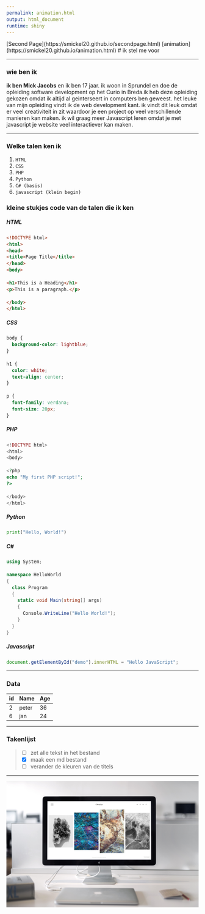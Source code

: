 ```yaml
---
permalink: animation.html
output: html_document
runtime: shiny
---
```

<script src="../js/script.js"></script>
<link rel="stylesheet" type="text/css" href="../css/style.css"/>
[Second Page](https://smickel20.github.io/secondpage.html)
[animation](https://smickel20.github.io/animation.html)
#  ik stel me voor


---
### wie ben ik

**ik ben Mick Jacobs** en ik ben 17 jaar. ik woon in Sprundel en doe de opleiding software development op het Curio in Breda.ik heb deze opleiding gekozen omdat ik altijd al geinterseert in computers ben geweest. het leuke van mijn opleiding vindt ik de web development kant. ik vindt dit leuk omdat er veel creativiteit in zit waardoor je een project op veel verschillende manieren kan maken. ik wil graag meer Javascript leren omdat je met javascript je website veel interactiever kan maken.

---

### Welke talen ken ik
1. `HTML`
2. `CSS`
3. `PHP`
4. `Python`
5. `C# (basis)`
6. `javascript (klein begin)`

### kleine stukjes code van de talen die ik ken

##### *HTML*

``` html
<!DOCTYPE html>
<html> 
<head>
<title>Page Title</title>
</head>
<body>

<h1>This is a Heading</h1>
<p>This is a paragraph.</p>

</body>
</html>
```
##### *CSS*
``` css
body {
  background-color: lightblue;
}

h1 {
  color: white;
  text-align: center;
}

p {
  font-family: verdana;
  font-size: 20px;
}
```

##### *PHP*
``` php
<!DOCTYPE html>
<html>
<body>

<?php
echo "My first PHP script!";
?>

</body>
</html>
```

##### *Python*
``` py
print("Hello, World!")
```

##### *C#*
```cs
using System;

namespace HelloWorld
{
  class Program
  {
    static void Main(string[] args)
    {
      Console.WriteLine("Hello World!");    
    }
  }
}
```

##### *Javascript*
``` javascript
document.getElementById("demo").innerHTML = "Hello JavaScript";
```

---
### Data

| id  | Name  | Age |
-----|-------|-----|
| 2   | peter | 36  |
| 6   | jan   | 24  |

---
### Takenlijst
>- [ ] zet alle tekst in het bestand
>- [x] maak een md bestand
>- [ ] verander de kleuren van de titels
---


<div id="imgs">
   <div id="img_1"><img src="assets/img/img1.jpg" id="myimg"></div>
</div>